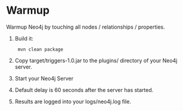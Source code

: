 Warmup
===========

Warmup Neo4j by touching all nodes / relationships / properties.


1. Build it:

        mvn clean package

2. Copy target/triggers-1.0.jar to the plugins/ directory of your Neo4j server.

3. Start your Neo4j Server

4. Default delay is 60 seconds after the server has started.

5. Results are logged into your logs/neo4j.log file.

       

